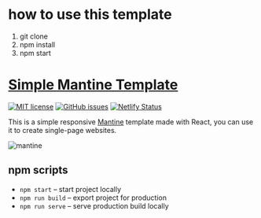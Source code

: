 # how to use this template
1. git clone
2. npm install
3. npm start

# [Simple Mantine Template](https://mantinetemplate.netlify.app/)
[![MIT license](https://img.shields.io/badge/License-MIT-blue.svg)](https://lbesson.mit-license.org/)
[![GitHub issues](https://img.shields.io/github/issues/Giuseppetm/mantine-template)](https://github.com/Giuseppetm/mantine-template/issues/)
[![Netlify Status](https://api.netlify.com/api/v1/badges/d49e09ba-8ab5-45e0-911e-7f2b5e0daecb/deploy-status)](https://app.netlify.com/sites/mantinetemplate/deploys)

This is a simple responsive [Mantine](https://mantine.dev/) template made with React, you can use it to create single-page websites.

![mantine](https://user-images.githubusercontent.com/52317197/186914650-1f78068c-ec49-4995-adaa-e200ea658724.png)

## npm scripts

- `npm start` – start project locally
- `npm run build` – export project for production
- `npm run serve` – serve production build locally
